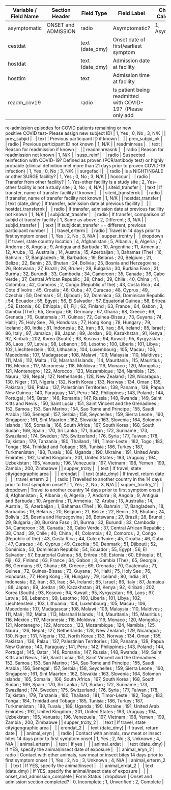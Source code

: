 | Variable / Field Name | Section Header | Field Type | Field Label | Choices or Calculations |
| --- | --- | --- | --- | --- |
| asymptomatic | ONSET and ADMISSION | radio | Asymptomatic? | 1, Asymptomatic |
| cestdat |   | text (date\_dmy) | Onset date of first/earliest symptom |   |
| hostdat |   | text (date\_dmy) | Admission date at facility |   |
| hosttim |   | text | Admission time at facility |   |
| readm\_cov19 |   | radio | Is patient being readmitted with COVID-19?  (Please only add  
re-admission episodes for COVID patients remaining or new  
positive COVID test- Please assign new subject ID) | 1, Yes ; 0, No ; 3, N/K |
| prev\_subjid |   | text | Previous participant ID if known |   |
| prev\_subjid\_nk |   | radio | Previous participant ID not known | 1, N/K |
| readminreas |   | text | Reason for readmission if known |   |
| readminreasnk |   | radio | Reason for readmission not known | 1, N/K |
| susp\_reinf |   | radio | Suspected reinfection with COVID-19? Defined as proven (PCR/antibody test) or highly probable (clinical definition met more than 21 days prior to proven COVID-19 infection) | 1, Yes ; 0, No ; 3, N/K |
| surgefacil |   | radio | Is a NIGHTINGALE or other SURGE facility? | 1, Yes ; 0, No ; 3, N/K |
| hooccur |   | radio | Transfer from other facility? | 1, Yes-other facility is a study site ; 2, Yes-other facility is not a study site ; 3, No ; 4, N/A |
| siteid\_transfer |   | text | If transfer, name of transfer facility if known |   |
| siteid\_transfernk |   | radio | If transfer, name of transfer facility not known | 1, N/K |
| hostdat\_transfer |   | text (date\_dmy) | If transfer, admission date at previous facillity |   |
| hostdat\_transfernk |   | radio | If transfer, admission date at previous facillity not known | 1, N/K |
| subjidcat\_trasnfer |   | radio | If transfer, comparison of subjid at transfer facility | 1, Same as above ; 2, Different ; 3, N/A |
| subjid\_transfer |   | text | If subjidcat\_transfer == different, previous participant number |   |
| travel\_erterm |   | radio | Travel in 14 days prior to first symptom onset | 1, Yes ; 2, No ; 3, N/A |
| supper\_trcntry |   | dropdown | If travel, state country location | 4, Afghanistan ; 5, Albania ; 6, Algeria ; 7, Andorra ; 8, Angola ; 9, Antigua and Barbuda ; 10, Argentina ; 11, Armenia ; 12, Aruba ; 13, Australia ; 14, Austria ; 15, Azerbaijan ; 1, Bahamas (The) ; 16, Bahrain ; 17, Bangladesh ; 18, Barbados ; 19, Belarus ; 20, Belgium ; 21, Belize ; 22, Benin ; 23, Bhutan ; 24, Bolivia ; 25, Bosnia and Herzegovina ; 26, Botswana ; 27, Brazil ; 28, Brunei ; 29, Bulgaria ; 30, Burkina Faso ; 31, Burma ; 32, Burundi ; 33, Cambodia ; 34, Cameroon ; 35, Canada ; 36, Cabo Verde ; 37, Central African Republic ; 38, Chad ; 39, Chile ; 40, China ; 41, Colombia ; 42, Comoros ; 2, Congo (Republic of the) ; 43, Costa Rica ; 44, Cote d'Ivoire ; 45, Croatia ; 46, Cuba ; 47, Curacao ; 48, Cyprus ; 49, Czechia ; 50, Denmark ; 51, Djibouti ; 52, Dominica ; 53, Dominican Republic ; 54, Ecuador ; 55, Egypt ; 56, El Salvador ; 57, Equatorial Guinea ; 58, Eritrea ; 59, Estonia ; 60, Ethiopia ; 61, Fiji ; 62, Finland ; 63, France ; 64, Gabon ; 3, Gambia (The) ; 65, Georgia ; 66, Germany ; 67, Ghana ; 68, Greece ; 69, Grenada ; 70, Guatemala ; 71, Guinea ; 72, Guinea-Bissau ; 73, Guyana ; 74, Haiti ; 75, Holy See ; 76, Honduras ; 77, Hong Kong ; 78, Hungary ; 79, Iceland ; 80, India ; 81, Indonesia ; 82, Iran ; 83, Iraq ; 84, Ireland ; 85, Israel ; 86, Italy ; 87, Jamaica ; 88, Japan ; 89, Jordan ; 90, Kazakhstan ; 91, Kenya ; 92, Kiribati ; 202, Korea (South) ; 93, Kosovo ; 94, Kuwait ; 95, Kyrgyzstan ; 96, Laos ; 97, Latvia ; 98, Lebanon ; 99, Lesotho ; 100, Liberia ; 101, Libya ; 102, Liechtenstein ; 103, Lithuania ; 104, Luxembourg ; 105, Macau ; 106, Macedonia ; 107, Madagascar ; 108, Malawi ; 109, Malaysia ; 110, Maldives ; 111, Mali ; 112, Malta ; 113, Marshall Islands ; 114, Mauritania ; 115, Mauritius ; 116, Mexico ; 117, Micronesia ; 118, Moldova ; 119, Monaco ; 120, Mongolia ; 121, Montenegro ; 122, Morocco ; 123, Mozambique ; 124, Namibia ; 125, Nauru ; 126, Nepal ; 127, Netherlands ; 128, New Zealand ; 129, Nicaragua ; 130, Niger ; 131, Nigeria ; 132, North Korea ; 133, Norway ; 134, Oman ; 135, Pakistan ; 136, Palau ; 137, Palestinian Territories ; 138, Panama ; 139, Papua New Guinea ; 140, Paraguay ; 141, Peru ; 142, Philippines ; 143, Poland ; 144, Portugal ; 145, Qatar ; 146, Romania ; 147, Russia ; 148, Rwanda ; 149, Saint Kitts and Nevis ; 150, Saint Lucia ; 151, Saint Vincent and the Grenadines ; 152, Samoa ; 153, San Marino ; 154, Sao Tome and Principe ; 155, Saudi Arabia ; 156, Senegal ; 157, Serbia ; 158, Seychelles ; 159, Sierra Leone ; 160, Singapore ; 161, Sint Maarten ; 162, Slovakia ; 163, Slovenia ; 164, Solomon Islands ; 165, Somalia ; 166, South Africa ; 167, South Korea ; 168, South Sudan ; 169, Spain ; 170, Sri Lanka ; 171, Sudan ; 172, Suriname ; 173, Swaziland ; 174, Sweden ; 175, Switzerland ; 176, Syria ; 177, Taiwan ; 178, Tajikistan ; 179, Tanzania ; 180, Thailand ; 181, Timor-Leste ; 182, Togo ; 183, Tonga ; 184, Trinidad and Tobago ; 185, Tunisia ; 186, Turkey ; 187, Turkmenistan ; 188, Tuvalu ; 189, Uganda ; 190, Ukraine ; 191, United Arab Emirates ; 192, United Kingdom ; 201, United States ; 193, Uruguay ; 194, Uzbekistan ; 195, Vanuatu ; 196, Venezuela ; 197, Vietnam ; 198, Yemen ; 199, Zambia ; 200, Zimbabwe |
| supper\_trcity |   | text | If travel, state city/geographic area |   |
| erendat |   | text (date\_dmy) | If travel, return date |   |
| travel\_erterm\_2 |   | radio | Travelled to another country in the 14 days prior to first symptom onset? | 1, Yes ; 2, No ; 3, N/A |
| supper\_trcntry\_2 |   | dropdown | Travel to another country 14 days prior to first symptom onset | 4, Afghanistan ; 5, Albania ; 6, Algeria ; 7, Andorra ; 8, Angola ; 9, Antigua and Barbuda ; 10, Argentina ; 11, Armenia ; 12, Aruba ; 13, Australia ; 14, Austria ; 15, Azerbaijan ; 1, Bahamas (The) ; 16, Bahrain ; 17, Bangladesh ; 18, Barbados ; 19, Belarus ; 20, Belgium ; 21, Belize ; 22, Benin ; 23, Bhutan ; 24, Bolivia ; 25, Bosnia and Herzegovina ; 26, Botswana ; 27, Brazil ; 28, Brunei ; 29, Bulgaria ; 30, Burkina Faso ; 31, Burma ; 32, Burundi ; 33, Cambodia ; 34, Cameroon ; 35, Canada ; 36, Cabo Verde ; 37, Central African Republic ; 38, Chad ; 39, Chile ; 40, China ; 41, Colombia ; 42, Comoros ; 2, Congo (Republic of the) ; 43, Costa Rica ; 44, Cote d'Ivoire ; 45, Croatia ; 46, Cuba ; 47, Curacao ; 48, Cyprus ; 49, Czechia ; 50, Denmark ; 51, Djibouti ; 52, Dominica ; 53, Dominican Republic ; 54, Ecuador ; 55, Egypt ; 56, El Salvador ; 57, Equatorial Guinea ; 58, Eritrea ; 59, Estonia ; 60, Ethiopia ; 61, Fiji ; 62, Finland ; 63, France ; 64, Gabon ; 3, Gambia (The) ; 65, Georgia ; 66, Germany ; 67, Ghana ; 68, Greece ; 69, Grenada ; 70, Guatemala ; 71, Guinea ; 72, Guinea-Bissau ; 73, Guyana ; 74, Haiti ; 75, Holy See ; 76, Honduras ; 77, Hong Kong ; 78, Hungary ; 79, Iceland ; 80, India ; 81, Indonesia ; 82, Iran ; 83, Iraq ; 84, Ireland ; 85, Israel ; 86, Italy ; 87, Jamaica ; 88, Japan ; 89, Jordan ; 90, Kazakhstan ; 91, Kenya ; 92, Kiribati ; 202, Korea (South) ; 93, Kosovo ; 94, Kuwait ; 95, Kyrgyzstan ; 96, Laos ; 97, Latvia ; 98, Lebanon ; 99, Lesotho ; 100, Liberia ; 101, Libya ; 102, Liechtenstein ; 103, Lithuania ; 104, Luxembourg ; 105, Macau ; 106, Macedonia ; 107, Madagascar ; 108, Malawi ; 109, Malaysia ; 110, Maldives ; 111, Mali ; 112, Malta ; 113, Marshall Islands ; 114, Mauritania ; 115, Mauritius ; 116, Mexico ; 117, Micronesia ; 118, Moldova ; 119, Monaco ; 120, Mongolia ; 121, Montenegro ; 122, Morocco ; 123, Mozambique ; 124, Namibia ; 125, Nauru ; 126, Nepal ; 127, Netherlands ; 128, New Zealand ; 129, Nicaragua ; 130, Niger ; 131, Nigeria ; 132, North Korea ; 133, Norway ; 134, Oman ; 135, Pakistan ; 136, Palau ; 137, Palestinian Territories ; 138, Panama ; 139, Papua New Guinea ; 140, Paraguay ; 141, Peru ; 142, Philippines ; 143, Poland ; 144, Portugal ; 145, Qatar ; 146, Romania ; 147, Russia ; 148, Rwanda ; 149, Saint Kitts and Nevis ; 150, Saint Lucia ; 151, Saint Vincent and the Grenadines ; 152, Samoa ; 153, San Marino ; 154, Sao Tome and Principe ; 155, Saudi Arabia ; 156, Senegal ; 157, Serbia ; 158, Seychelles ; 159, Sierra Leone ; 160, Singapore ; 161, Sint Maarten ; 162, Slovakia ; 163, Slovenia ; 164, Solomon Islands ; 165, Somalia ; 166, South Africa ; 167, South Korea ; 168, South Sudan ; 169, Spain ; 170, Sri Lanka ; 171, Sudan ; 172, Suriname ; 173, Swaziland ; 174, Sweden ; 175, Switzerland ; 176, Syria ; 177, Taiwan ; 178, Tajikistan ; 179, Tanzania ; 180, Thailand ; 181, Timor-Leste ; 182, Togo ; 183, Tonga ; 184, Trinidad and Tobago ; 185, Tunisia ; 186, Turkey ; 187, Turkmenistan ; 188, Tuvalu ; 189, Uganda ; 190, Ukraine ; 191, United Arab Emirates ; 192, United Kingdom ; 201, United States ; 193, Uruguay ; 194, Uzbekistan ; 195, Vanuatu ; 196, Venezuela ; 197, Vietnam ; 198, Yemen ; 199, Zambia ; 200, Zimbabwe |
| supper\_trcity\_2 |   | text | If travel, state city/geographic area |   |
| erendat\_2 |   | text (date\_dmy) | If travel, return date |   |
| animal\_eryn |   | radio | Contact with animals, raw meat or insect bites 14 days prior to first symptom onset | 1, Yes ; 2, No ; 3, Unknown ; 4, N/A |
| animal\_erterm |   | text | If yes |   |
| animal\_erdat |   | text (date\_dmy) | If YES, specify the animal/insect date of exposure |   |
| animal\_eryn\_2 |   | radio | Contact with other animals, raw meat or insect bites 14 days prior to first symptom onset | 1, Yes ; 2, No ; 3, Unknown ; 4, N/A |
| animal\_erterm\_2 |   | text | If YES, specify the animal/insect |   |
| animal\_erdat\_2 |   | text (date\_dmy) | If YES, specify the animal/insect date of exposure |   |
| onset\_and\_admission\_complete | Form Status | dropdown | Onset and admission section completed? | 0, Incomplete ; 1, Unverified ; 2, Complete |